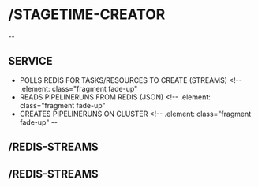 # /STAGETIME-CREATOR
--
## SERVICE
* POLLS REDIS FOR TASKS/RESOURCES TO CREATE (STREAMS) <!-- .element: class="fragment fade-up"
* READS PIPELINERUNS FROM REDIS (JSON) <!-- .element: class="fragment fade-up"
* CREATES PIPELINERUNS ON CLUSTER <!-- .element: class="fragment fade-up"
--
## /REDIS-STREAMS



## /REDIS-STREAMS
